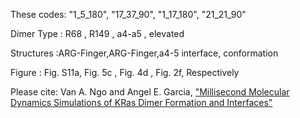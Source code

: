 
These codes: "1_5_180", "17_37_90", "1_17_180", "21_21_90" 

Dimer Type :    R68   ,    R149  ,    a4-a5  ,    elevated

Structures :ARG-Finger,ARG-Finger,a4-5 interface,    conformation

Figure     : Fig. S11a,  Fig. 5c ,  Fig. 4d  ,  Fig. 2f, Respectively

Please cite: Van A. Ngo and Angel E. Garcia, ["Millisecond Molecular Dynamics Simulations of KRas Dimer Formation and Interfaces"](https://doi.org/10.1016/j.bpj.2022.04.026) 
